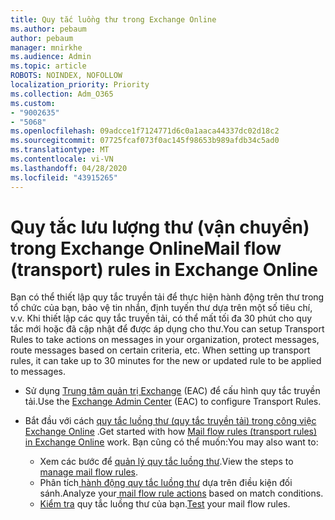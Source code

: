 ```yaml
---
title: Quy tắc luồng thư trong Exchange Online
ms.author: pebaum
author: pebaum
manager: mnirkhe
ms.audience: Admin
ms.topic: article
ROBOTS: NOINDEX, NOFOLLOW
localization_priority: Priority
ms.collection: Adm_O365
ms.custom:
- "9002635"
- "5068"
ms.openlocfilehash: 09adcce1f7124771d6c0a1aaca44337dc02d18c2
ms.sourcegitcommit: 07725fcaf073f0ac145f98653b989afdb34c5ad0
ms.translationtype: MT
ms.contentlocale: vi-VN
ms.lasthandoff: 04/28/2020
ms.locfileid: "43915265"
---
```

# <a name="mail-flow-transport-rules-in-exchange-online"></a><span data-ttu-id="71e6c-102">Quy tắc lưu lượng thư (vận chuyển) trong Exchange Online</span><span class="sxs-lookup"><span data-stu-id="71e6c-102">Mail flow (transport) rules in Exchange Online</span></span>

<span data-ttu-id="71e6c-103">Bạn có thể thiết lập quy tắc truyền tải để thực hiện hành động trên thư trong tổ chức của bạn, bảo vệ tin nhắn, định tuyến thư dựa trên một số tiêu chí, v.v.  Khi thiết lập các quy tắc truyền tải, có thể mất tối đa 30 phút cho quy tắc mới hoặc đã cập nhật để được áp dụng cho thư.</span><span class="sxs-lookup"><span data-stu-id="71e6c-103">You can setup Transport Rules to take actions on messages in your organization, protect messages, route messages based on certain criteria, etc.  When setting up transport rules, it can take up to 30 minutes for the new or updated rule to be applied to messages.</span></span>

- <span data-ttu-id="71e6c-104">Sử dụng [Trung tâm quản trị Exchange](https://go.microsoft.com/fwlink/p/?linkid=834822) (EAC) để cấu hình quy tắc truyền tải.</span><span class="sxs-lookup"><span data-stu-id="71e6c-104">Use the [Exchange Admin Center](https://go.microsoft.com/fwlink/p/?linkid=834822) (EAC) to configure Transport Rules.</span></span>

- <span data-ttu-id="71e6c-105">Bắt đầu với cách [quy tắc luồng thư (quy tắc truyền tải) trong công việc Exchange Online](https://docs.microsoft.com/exchange/security-and-compliance/mail-flow-rules/mail-flow-rules) .</span><span class="sxs-lookup"><span data-stu-id="71e6c-105">Get started with how [Mail flow rules (transport rules) in Exchange Online](https://docs.microsoft.com/exchange/security-and-compliance/mail-flow-rules/mail-flow-rules) work.</span></span> <span data-ttu-id="71e6c-106">Bạn cũng có thể muốn:</span><span class="sxs-lookup"><span data-stu-id="71e6c-106">You may also want to:</span></span>

    - <span data-ttu-id="71e6c-107">Xem các bước để [quản lý quy tắc luồng thư](https://docs.microsoft.com/exchange/security-and-compliance/mail-flow-rules/manage-mail-flow-rules).</span><span class="sxs-lookup"><span data-stu-id="71e6c-107">View the steps to [manage mail flow rules](https://docs.microsoft.com/exchange/security-and-compliance/mail-flow-rules/manage-mail-flow-rules).</span></span>
    - <span data-ttu-id="71e6c-108">Phân tích[ hành động quy tắc luồng thư](https://docs.microsoft.com/exchange/security-and-compliance/mail-flow-rules/mail-flow-rule-actions) dựa trên điều kiện đối sánh.</span><span class="sxs-lookup"><span data-stu-id="71e6c-108">Analyze your[ mail flow rule actions](https://docs.microsoft.com/exchange/security-and-compliance/mail-flow-rules/mail-flow-rule-actions) based on match conditions.</span></span>
    - <span data-ttu-id="71e6c-109">[Kiểm tra](https://docs.microsoft.com/exchange/security-and-compliance/mail-flow-rules/test-mail-flow-rules) quy tắc luồng thư của bạn.</span><span class="sxs-lookup"><span data-stu-id="71e6c-109">[Test](https://docs.microsoft.com/exchange/security-and-compliance/mail-flow-rules/test-mail-flow-rules) your mail flow rules.</span></span>
